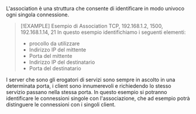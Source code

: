 L'association è una struttura che consente di identificare in modo univoco ogni singola connessione.

> [!EXAMPLE] Esempio di Association
> TCP, 192.168.1.2, 1500, 192.168.1.14, 21
> In questo esempio identifichiamo i seguenti elementi:
> - procollo da utilizzare
> - Indirizzo IP del mittente
> - Porta del mittente
> - Indirizzo IP del destinatario
> - Porta del destinatario

I server che sono gli erogatori di servizi sono sempre in ascolto in una determinata porta, i client sono innumerevoli e richiedendo lo stesso servizio passano nella stessa porta. In questo esempio si potranno identificare le connessioni singole con l'associazione, che ad esempio potrà distinguere le connessioni con i singoli client.